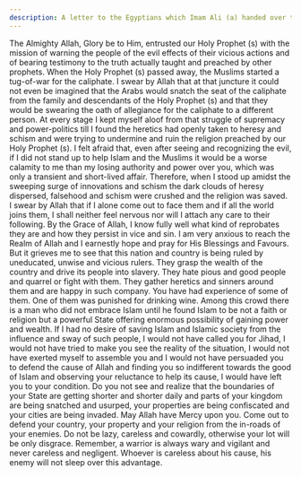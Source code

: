 ```yaml
---
description: A letter to the Egyptians which Imam Ali (a) handed over to Maalik bin Haarith Ashtar to take with him when he was appointed as the Governor of that province.
---
```


The Almighty Allah, Glory be to Him, entrusted our Holy Prophet (s) with the mission of 
warning the people of the evil effects of their vicious actions and of bearing testimony to the 
truth actually taught and preached by other prophets. When the Holy Prophet (s) passed away, 
the Muslims started a tug-of-war for the caliphate. I swear by Allah that at that juncture it 
could not even be imagined that the Arabs would snatch the seat of the caliphate from the 
family and descendants of the Holy Prophet (s) and that they would be swearing the oath of 
allegiance for the caliphate to a different person. 
At every stage I kept myself aloof from that struggle of supremacy and power-politics till I 
found the heretics had openly taken to heresy and schism and were trying to undermine and 
ruin the religion preached by our Holy Prophet (s). I felt afraid that, even after seeing and 
recognizing the evil, if I did not stand up to help Islam and the Muslims it would be a worse 
calamity to me than my losing authority and power over you, which was only a transient and 
short-lived affair. Therefore, when I stood up amidst the sweeping surge of innovations and 
schism the dark clouds of heresy dispersed, falsehood and schism were crushed and the 
religion was saved. 
I swear by Allah that if I alone come out to face them and if all the world joins them, I shall 
neither feel nervous nor will I attach any care to their following. By the Grace of Allah, I 
know fully well what kind of reprobates they are and how they persist in vice and sin. 
I am very anxious to reach the Realm of Allah and I earnestly hope and pray for His Blessings 
and Favours. But it grieves me to see that this nation and country is being ruled by 
uneducated, unwise and vicious rulers. They grasp the wealth of the country and drive its 
people into slavery. They hate pious and good people and quarrel or fight with them. They 
gather heretics and sinners around them and are happy in such company. You have had 
experience of some of them. One of them was punished for drinking wine. Among this crowd 
there is a man who did not embrace Islam until he found Islam to be not a faith or religion but 
a powerful State offering enormous possibility of gaining power and wealth. 
If I had no desire of saving Islam and Islamic society from the influence and sway of such 
people, I would not have called you for Jihad, I would not have tried to make you see the 
reality of the situation, I would not have exerted myself to assemble you and I would not have 
persuaded you to defend the cause of Allah and finding you so indifferent towards the good of 
Islam and observing your reluctance to help its cause, I would have left you to your condition. 
Do you not see and realize that the boundaries of your State are getting shorter and shorter 
daily and parts of your kingdom are being snatched and usurped, your properties are being 
confiscated and your cities are being invaded. May Allah have Mercy upon you. Come out to 
defend your country, your property and your religion from the in-roads of your enemies. Do 
not be lazy, careless and cowardly, otherwise your lot will be only disgrace. 
Remember, a warrior is always wary and vigilant and never careless and negligent. Whoever 
is careless about his cause, his enemy will not sleep over this advantage.